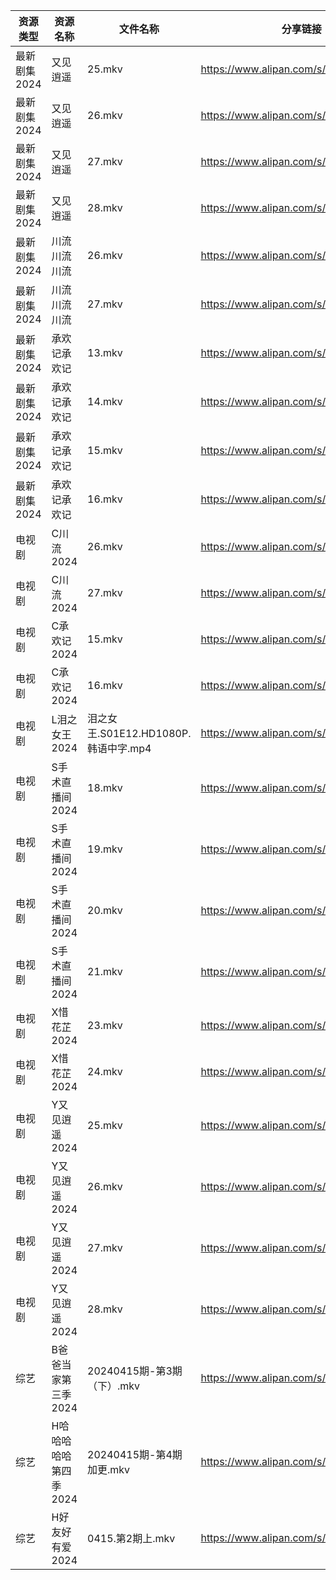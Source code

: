 | 资源类型     | 资源名称          | 文件名称                         | 分享链接                                 | 更新时间                |
| -------- | ------------- | ---------------------------- | ------------------------------------ | ------------------- |
| 最新剧集2024 | 又见逍遥          | 25.mkv                       | https://www.alipan.com/s/qrfZodP22kW | 2024-04-15 00:08:30 |
| 最新剧集2024 | 又见逍遥          | 26.mkv                       | https://www.alipan.com/s/qrfZodP22kW | 2024-04-15 00:08:30 |
| 最新剧集2024 | 又见逍遥          | 27.mkv                       | https://www.alipan.com/s/qrfZodP22kW | 2024-04-15 20:13:47 |
| 最新剧集2024 | 又见逍遥          | 28.mkv                       | https://www.alipan.com/s/qrfZodP22kW | 2024-04-15 20:13:46 |
| 最新剧集2024 | 川流川流川流        | 26.mkv                       | https://www.alipan.com/s/9UD2QRyWdTU | 2024-04-15 00:08:32 |
| 最新剧集2024 | 川流川流川流        | 27.mkv                       | https://www.alipan.com/s/9UD2QRyWdTU | 2024-04-15 00:08:32 |
| 最新剧集2024 | 承欢记承欢记        | 13.mkv                       | https://www.alipan.com/s/QUxP6yLfnY8 | 2024-04-15 00:08:34 |
| 最新剧集2024 | 承欢记承欢记        | 14.mkv                       | https://www.alipan.com/s/QUxP6yLfnY8 | 2024-04-15 00:08:34 |
| 最新剧集2024 | 承欢记承欢记        | 15.mkv                       | https://www.alipan.com/s/QUxP6yLfnY8 | 2024-04-15 20:13:52 |
| 最新剧集2024 | 承欢记承欢记        | 16.mkv                       | https://www.alipan.com/s/QUxP6yLfnY8 | 2024-04-15 20:13:52 |
| 电视剧      | C川流2024       | 26.mkv                       | https://www.alipan.com/s/BWKk8kn6ZqK | 2024-04-15 00:05:41 |
| 电视剧      | C川流2024       | 27.mkv                       | https://www.alipan.com/s/BWKk8kn6ZqK | 2024-04-15 00:05:41 |
| 电视剧      | C承欢记2024      | 15.mkv                       | https://www.alipan.com/s/uQbKsTaY49P | 2024-04-15 20:06:14 |
| 电视剧      | C承欢记2024      | 16.mkv                       | https://www.alipan.com/s/uQbKsTaY49P | 2024-04-15 20:06:14 |
| 电视剧      | L泪之女王2024     | 泪之女王.S01E12.HD1080P.韩语中字.mp4 | https://www.alipan.com/s/GhYLZdpMfQz | 2024-04-15 00:06:26 |
| 电视剧      | S手术直播间2024    | 18.mkv                       | https://www.alipan.com/s/z3hBSkEnoHj | 2024-04-15 00:06:44 |
| 电视剧      | S手术直播间2024    | 19.mkv                       | https://www.alipan.com/s/z3hBSkEnoHj | 2024-04-15 00:06:44 |
| 电视剧      | S手术直播间2024    | 20.mkv                       | https://www.alipan.com/s/z3hBSkEnoHj | 2024-04-15 20:12:31 |
| 电视剧      | S手术直播间2024    | 21.mkv                       | https://www.alipan.com/s/z3hBSkEnoHj | 2024-04-15 20:12:31 |
| 电视剧      | X惜花芷2024      | 23.mkv                       | https://www.alipan.com/s/J7zmSZZvrmn | 2024-04-15 16:10:40 |
| 电视剧      | X惜花芷2024      | 24.mkv                       | https://www.alipan.com/s/J7zmSZZvrmn | 2024-04-15 16:10:40 |
| 电视剧      | Y又见逍遥2024     | 25.mkv                       | https://www.alipan.com/s/xmduqmGsokz | 2024-04-15 00:06:55 |
| 电视剧      | Y又见逍遥2024     | 26.mkv                       | https://www.alipan.com/s/xmduqmGsokz | 2024-04-15 00:06:54 |
| 电视剧      | Y又见逍遥2024     | 27.mkv                       | https://www.alipan.com/s/xmduqmGsokz | 2024-04-15 20:12:43 |
| 电视剧      | Y又见逍遥2024     | 28.mkv                       | https://www.alipan.com/s/xmduqmGsokz | 2024-04-15 20:12:43 |
| 综艺       | B爸爸当家第三季2024  | 20240415期-第3期（下）.mkv         | https://www.alipan.com/s/CZcWZGAe35k | 2024-04-15 16:13:35 |
| 综艺       | H哈哈哈哈哈第四季2024 | 20240415期-第4期加更.mkv          | https://www.alipan.com/s/CgezbEPvmVp | 2024-04-15 16:13:51 |
| 综艺       | H好友好有爱2024    | 0415.第2期上.mkv                | https://www.alipan.com/s/uBGk49PACNT | 2024-04-15 16:13:53 |
